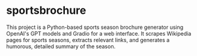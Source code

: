 # sportsbrochure
This project is a Python-based sports season brochure generator using OpenAI's GPT models and Gradio for a web interface. It scrapes Wikipedia pages for sports seasons, extracts relevant links, and generates a humorous, detailed summary of the season.

